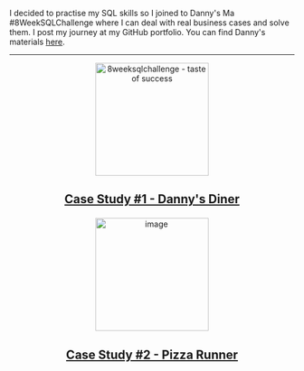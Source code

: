 I decided to practise my SQL skills so I joined to Danny's Ma #8WeekSQLChallenge where I can deal with real business cases and solve them. I post my journey at my GitHub portfolio. You can find Danny's materials [here](https://8weeksqlchallenge.com/).

---

<p align="center"><img  height="200" alt="8weeksqlchallenge - taste of success" src="https://github.com/user-attachments/assets/6e85fef3-2a14-4ae8-a3ec-4de1dc8c72db" /></p>

## <p align="center"> [Case Study #1 - Danny's Diner](https://github.com/jonatanglo/8-Week-SQL-Challenge/blob/main/Case-Study-1-Dannys_Diner/Dannys_Diner.md) </p>


<p align="center"><img height="200" alt="image" src="https://github.com/user-attachments/assets/893b14ae-dbb4-4ec6-b69f-549f7a8ffb01" /></p>

## <p align="center"> [Case Study #2 - Pizza Runner](https://github.com/jonatanglo/8-Week-SQL-Challenge/blob/main/Case-Study-2-Pizza_Runner/Pizza_Runner.md) </p>


